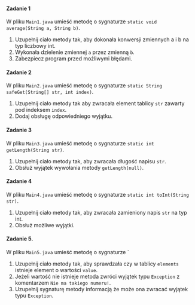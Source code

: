 #### Zadanie 1

W pliku `Main1.java` umieść metodę o sygnaturze `static void average(String a, String b)`.

1. Uzupełnij ciało metody tak, aby dokonała konwersji zmiennych a i b na typ liczbowy int.
2. Wykonała dzielenie zmiennej `a` przez zmienną `b`.
3. Zabezpiecz program przed możliwymi błędami.


#### Zadanie 2

W pliku `Main2.java` umieść metodę o sygnaturze `static String safeGet(String[] str, int index)`.

1. Uzupełnij ciało metody tak aby zwracała element tablicy `str` zawarty pod indeksem `index`.
2. Dodaj obsługę odpowiedniego wyjątku.

#### Zadanie 3

W pliku `Main3.java` umieść metodę o sygnaturze `static int getLength(String str)`.

1. Uzupełnij ciało metody tak, aby zwracała długość napisu `str`.
2. Obsłuż wyjątek wywołania metody `getLength(null)`.

#### Zadanie 4

W pliku `Main4.java` umieść metodę o sygnaturze `static int toInt(String str)`.

1. Uzupełnij ciało metody tak, aby zwracała zamieniony napis `str` na typ int.
2. Obsłuż możliwe wyjątki.

#### Zadanie 5.

W pliku `Main5.java` umieść metodę o sygnaturze `	

1. Uzupełnij ciało metody tak, aby sprawdzała czy w tablicy `elements` istnieje element o wartości `value`.
2. Jeżeli wartość nie istnieje metoda zwróci wyjątek typu `Exception` z komentarzem `Nie ma takiego numeru!`.
3. Uzupełnij sygnaturę metody informacją że może ona zwracać wyjątek typu `Exception`.